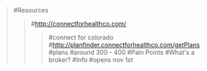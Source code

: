>#Resources
>>#http://connectforhealthco.com/
>>>#connect for colorado
>>#http://planfinder.connectforhealthco.com/getPlans
>>>#plans
>>>#around 300 - 400
>#Pain Points
>>#What's a broker?
>#Info
>>#opens nov 1st
